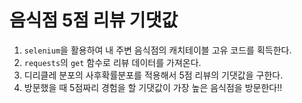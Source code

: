 # 음식점 5점 리뷰 기댓값
1. `selenium`을 활용하여 내 주변 음식점의 캐치테이블 고유 코드를 획득한다.
2. `requests`의 `get` 함수로 리뷰 데이터를 가져온다.
3. 디리클레 분포의 사후확률분포를 적용해서 5점 리뷰의 기댓값을 구한다.
4. 방문했을 때 5점짜리 경험을 할 기댓값이 가장 높은 음식점을 방문한다!!
